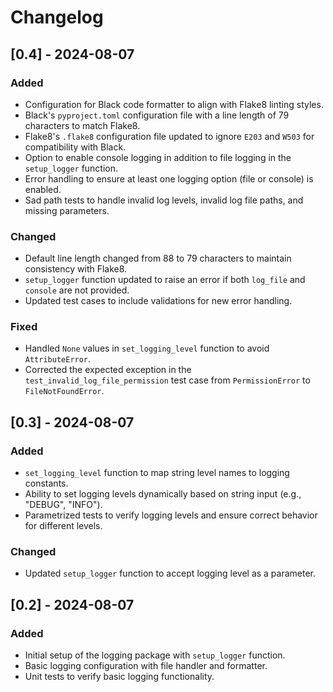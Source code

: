 # Changelog

## [0.4] - 2024-08-07
### Added
- Configuration for Black code formatter to align with Flake8 linting styles.
- Black's `pyproject.toml` configuration file with a line length of 79 characters to match Flake8.
- Flake8's `.flake8` configuration file updated to ignore `E203` and `W503` for compatibility with Black.
- Option to enable console logging in addition to file logging in the `setup_logger` function.
- Error handling to ensure at least one logging option (file or console) is enabled.
- Sad path tests to handle invalid log levels, invalid log file paths, and missing parameters.

### Changed
- Default line length changed from 88 to 79 characters to maintain consistency with Flake8.
- `setup_logger` function updated to raise an error if both `log_file` and `console` are not provided.
- Updated test cases to include validations for new error handling.

### Fixed
- Handled `None` values in `set_logging_level` function to avoid `AttributeError`.
- Corrected the expected exception in the `test_invalid_log_file_permission` test case from `PermissionError` to `FileNotFoundError`.

## [0.3] - 2024-08-07
### Added
- `set_logging_level` function to map string level names to logging constants.
- Ability to set logging levels dynamically based on string input (e.g., "DEBUG", "INFO").
- Parametrized tests to verify logging levels and ensure correct behavior for different levels.

### Changed
- Updated `setup_logger` function to accept logging level as a parameter.

## [0.2] - 2024-08-07
### Added
- Initial setup of the logging package with `setup_logger` function.
- Basic logging configuration with file handler and formatter.
- Unit tests to verify basic logging functionality.
